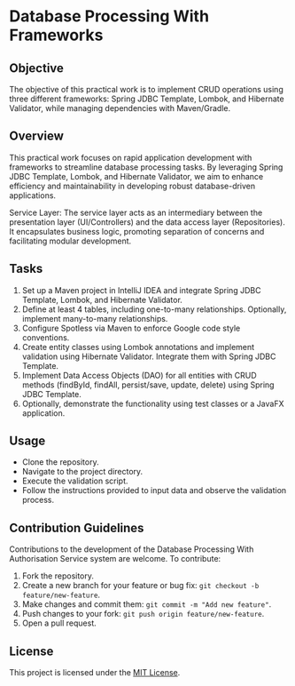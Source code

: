 # Database Processing With Frameworks
## Objective
The objective of this practical work is to implement CRUD operations using three different frameworks: Spring JDBC Template, Lombok, and Hibernate Validator, while managing dependencies with Maven/Gradle.

## Overview
This practical work focuses on rapid application development with frameworks to streamline database processing tasks. By leveraging Spring JDBC Template, Lombok, and Hibernate Validator, we aim to enhance efficiency and maintainability in developing robust database-driven applications.

Service Layer:
The service layer acts as an intermediary between the presentation layer (UI/Controllers) and the data access layer (Repositories). It encapsulates business logic, promoting separation of concerns and facilitating modular development.

## Tasks
1. Set up a Maven project in IntelliJ IDEA and integrate Spring JDBC Template, Lombok, and Hibernate Validator.
2. Define at least 4 tables, including one-to-many relationships. Optionally, implement many-to-many relationships.
3. Configure Spotless via Maven to enforce Google code style conventions.
4. Create entity classes using Lombok annotations and implement validation using Hibernate Validator. Integrate them with Spring JDBC Template.
5. Implement Data Access Objects (DAO) for all entities with CRUD methods (findById, findAll, persist/save, update, delete) using Spring JDBC Template.
6. Optionally, demonstrate the functionality using test classes or a JavaFX application.

## Usage
- Clone the repository.
- Navigate to the project directory.
- Execute the validation script.
- Follow the instructions provided to input data and observe the validation process.

## Contribution Guidelines
Contributions to the development of the Database Processing With Authorisation Service system are welcome. To contribute:

1. Fork the repository.
2. Create a new branch for your feature or bug fix: `git checkout -b feature/new-feature`.
3. Make changes and commit them: `git commit -m "Add new feature"`.
4. Push changes to your fork: `git push origin feature/new-feature`.
5. Open a pull request.

## License
This project is licensed under the [MIT License](LICENSE).
